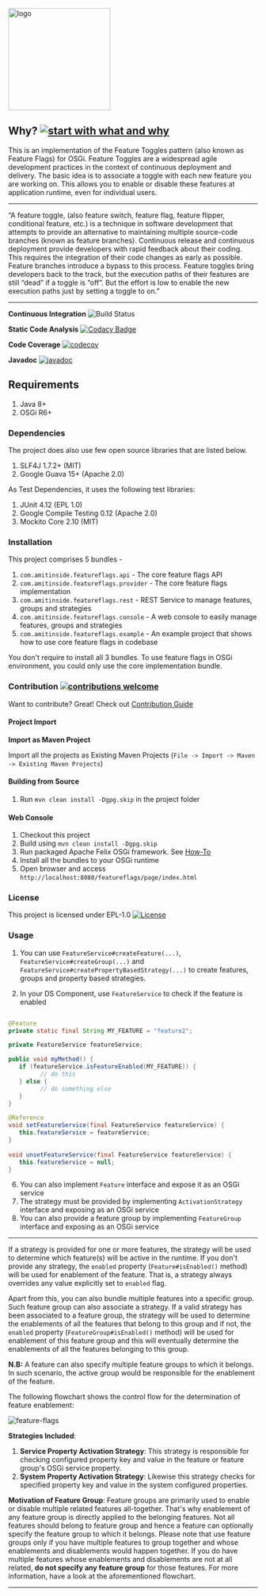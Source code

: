 <img width="206" alt="logo" src="https://user-images.githubusercontent.com/13380182/31521441-d679b224-afa9-11e7-960c-e643b7fc45e0.png">

## Why? [![start with what and why](https://img.shields.io/badge/start%20with-why%3F-brightgreen.svg?style=flat)](http://featureflags.io/feature-flags/)

This is an implementation of the Feature Toggles pattern (also known as Feature Flags) for OSGi. Feature Toggles are a widespread agile development practices in the context of continuous deployment and delivery. The basic idea is to associate a toggle with each new feature you are working on. This allows you to enable or disable these features at application runtime, even for individual users.

------------------------------------------------

“A feature toggle, (also feature switch, feature flag, feature flipper, conditional feature, etc.) is a technique in software development that attempts to provide an alternative to maintaining multiple source-code branches (known as feature branches).  Continuous release and continuous deployment provide developers with rapid feedback about their coding. This requires the integration of their code changes as early as possible. Feature branches introduce a bypass to this process. Feature toggles bring developers back to the track, but the execution paths of their features are still “dead” if a toggle is “off”. But the effort is low to enable the new execution paths just by setting a toggle to on.”

-------------------------------------------------

**Continuous Integration** ![Build Status](https://travis-ci.org/amitjoy/feature-flags-for-osgi.svg?branch=master)

**Static Code Analysis** [![Codacy Badge](https://api.codacy.com/project/badge/Grade/90918f9f84b64b14ac9ea1ed7f8ac041)](https://www.codacy.com/app/admin_62/feature-flags-osgi?utm_source=github.com&amp;utm_medium=referral&amp;utm_content=amitjoy/feature-flags-osgi&amp;utm_campaign=Badge_Grade)

**Code Coverage** [![codecov](https://codecov.io/gh/amitjoy/feature-flags-osgi/branch/master/graph/badge.svg)](https://codecov.io/gh/amitjoy/feature-flags-osgi)

**Javadoc** [![javadoc](http://javadoc-badge.appspot.com/com.github.michaelruocco/retriable.svg?label=javadoc)](http://amitjoy.github.io/feature-flags-for-osgi/)

## Requirements

1. Java 8+
2. OSGi R6+

### Dependencies

The project does also use few open source libraries that are listed below.

1. SLF4J 1.7.2+ (MIT)
2. Google Guava 15+ (Apache 2.0)

As Test Dependencies, it uses the following test libraries:

1. JUnit 4.12 (EPL 1.0)
2. Google Compile Testing 0.12 (Apache 2.0)
3. Mockito Core 2.10 (MIT)

### Installation

This project comprises 5 bundles - 

1. `com.amitinside.featureflags.api` - The core feature flags API 
2. `com.amitinside.featureflags.provider` - The core feature flags implementation
3. `com.amitinside.featureflags.rest` - REST Service to manage features, groups and strategies
4. `com.amitinside.featureflags.console` - A web console to easily manage features, groups and strategies
5. `com.amitinside.featureflags.example` - An example project that shows how to use core feature flags in codebase

You don't require to install all 3 bundles. To use feature flags in OSGi environment, you could only use the core implementation bundle.

### Contribution [![contributions welcome](https://img.shields.io/badge/contributions-welcome-brightgreen.svg?style=flat)](https://github.com/amitjoy/feature-flags-osgi/issues)

Want to contribute? Great! Check out [Contribution Guide](https://github.com/amitjoy/feature-flags-osgi/blob/master/CONTRIBUTING.md)

#### Project Import

**Import as Maven Project**

Import all the projects as Existing Maven Projects (`File -> Import -> Maven -> Existing Maven Projects`)

#### Building from Source

1. Run `mvn clean install -Dgpg.skip` in the project folder

#### Web Console

1. Checkout this project
2. Build using `mvn clean install -Dgpg.skip`
3. Run packaged Apache Felix OSGi framework. See [How-To](https://github.com/amitjoy/feature-flags-osgi/wiki/Feature-Flags-Web-Administration)
4. Install all the bundles to your OSGi runtime
5. Open browser and access `http://localhost:8080/featureflags/page/index.html`

### License

This project is licensed under EPL-1.0 [![License](http://img.shields.io/badge/license-EPL-blue.svg)](http://www.eclipse.org/legal/epl-v10.html)

### Usage

1. You can use `FeatureService#createFeature(...)`, `FeatureService#createGroup(...)` and `FeatureService#createPropertyBasedStrategy(...)` to create features, groups and property based strategies.

2. In your DS Component, use `FeatureService` to check if the feature is enabled

```java

@Feature
private static final String MY_FEATURE = "feature2";

private FeatureService featureService;

public void myMethod() {
   if (featureService.isFeatureEnabled(MY_FEATURE)) {
         // do this
   } else {
         // do something else
   }
}

@Reference
void setFeatureService(final FeatureService featureService) {
   this.featureService = featureService;
}
    
void unsetFeatureService(final FeatureService featureService) {
   this.featureService = null;
}
```
6. You can also implement `Feature` interface and expose it as an OSGi service
7. The strategy must be provided by implementing `ActivationStrategy` interface and exposing as an OSGi service
8. You can also provide a feature group by implementing `FeatureGroup` interface and exposing as an OSGi service

--------------------------------------------------------------

If a strategy is provided for one or more features, the strategy will be used to determine which feature(s) will be active in the runtime. If you don't provide any strategy, the `enabled` property (`Feature#isEnabled()` method) will be used for enablement of the feature. That is, a strategy always overrides any value explicitly set to `enabled` flag.

Apart from this, you can also bundle multiple features into a specific group. Such feature group can also associate a strategy. If a
valid strategy has been associated to a feature group, the strategy will be used to determine the enablements of all the features that belong to this group and if not, the `enabled` property (`FeatureGroup#isEnabled()` method) will be used for enablement of this feature group and this will eventually determine the enablements of all the features belonging to this group.

**N.B:** A feature can also specify multiple feature groups to which it belongs. In such scenario, the active group would be responsible for the enablement of the feature.

The following flowchart shows the control flow for the determination of feature enablement:

![feature-flags](https://user-images.githubusercontent.com/13380182/32149859-65ab9eda-bd0b-11e7-9d63-c332c676f4d5.jpg)

**Strategies Included**:

1. **Service Property Activation Strategy**: This strategy is responsible for checking configured property key and value in the feature or feature group's OSGi service property.
2. **System Property Activation Strategy**: Likewise this strategy checks for specified property key and value in the system configured properties.

**Motivation of Feature Group**: Feature groups are primarily used to enable or disable multiple related features all-together. That's why enablement of any feature group is directly applied to the belonging features. Not all features should belong to feature group and hence a feature can optionally specify the feature group to which it belongs. Please note that use feature groups only if you have multiple features to group together and whose enablements and disablements would happen together. If you do have multiple features whose enablements and disablements are not at all related, **do not specify any feature group** for those features. For more information, have a look at the aforementioned flowchart.

----------------------------------------------------------------
